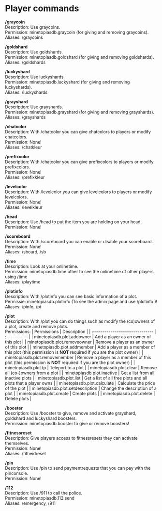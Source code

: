 # Player commands

**/graycoin**\
Description: Use graycoins.\
Permission: minetopiasdb.graycoin (for giving and removing graycoins).\
Aliases: /graycoins

**/goldshard**\
Description: Use goldshards.\
Permission: minetopiasdb.goldshard (for giving and removing goldshards).\
Aliases: /goldshards

**/luckyshard**\
Description: Use luckyshards.\
Permission: minetopiasdb.luckyshard (for giving and removing luckyshards).\
Aliases: /luckyshards

**/grayshard**\
Description: Use grayshards.\
Permission: minetopiasdb.grayshard (for giving and removing grayshards).\
Aliases: /grayshards

**/chatcolor**\
Description: With /chatcolor you can give chatcolors to players or modify chatcolors.\
Permission: None!\
Aliases: /chatkleur

**/prefixcolor**\
Description: With /chatcolor you can give prefixcolors to players or modify prefixcolors.\
Permission: None!\
Aliases: /prefixkleur

**/levelcolor**\
Description: With /levelcolor you can give levelcolors to players or modify levelcolors.\
Permission: None!\
Aliases: /levelkleur

**/head**\
Description: Use /head to put the item you are holding on your head.\
Permission: None!

**/scoreboard**\
Description: With /scoreboard you can enable or disable your scoreboard.\
Permission: None!\
Aliases: /sboard, /sb

**/time**\
Description: Look at your onlinetime.\
Permission: minetopiasdb.time.other to see the onlinetime of other players using /time <Player>\
Aliases: /playtime

**/plotinfo**\
Description: With /plotinfo you can see basic information of a plot.\
Permissie: minetopiasdb.plotinfo (To see the admin page and use /plotinfo <Plot>)!\
Aliases: /pinfo, /pi

**/plot**\
Description: With /plot you can do things such as modify the (co)owners of a plot, create and remove plots.\
Permissions:
| Permissions                      | Description  |
| :------------------------------- | :----------- |
| minetopiasdb.plot.addowner       | Add a player as an owner of this plot |
| minetopiasdb.plot.removeowner    | Remove a player as an owner of this plot |
| minetopiasdb.plot.addmember      | Add a player as a member of this plot (this permission is **NOT** required if you are the plot owner) |
| minetopiasdb.plot.removemember   | Remove a player as a member of this plot (this permission is **NOT** required if you are the plot owner) |
| minetopiasdb.plot.tp             | Teleport to a plot |
| minetopiasdb.plot.clear          | Remove all (co-)owners from a plot |
| minetopiasdb.plot.inactive       | Get a list from all inactive plots |
| minetopiasdb.plot.list           | Get a list of all free plots and all plots that a player owns |
| minetopiasdb.plot.calculate      | Calculate the price of the plot |
| minetopiasdb.plot.setdescription | Change the description of a plot |
| minetopiasdb.plot.create         | Create plots |
| minetopiasdb.plot.delete         | Delete plots |

**/booster**\
Description: Use /booster to give, remove and activate grayshard, goldshard and luckyshard boosters.\
Permission: minetopiasdb.booster to give or remove boosters!

**/fitnessreset**\
Description: Give players access to fitnessresets they can activate themselves.\
Permission: None!\
Aliases: /fitheidreset

**/pin**\
Description: Use /pin to send paymentrequests that you can pay with the pinconsole.\
Permission: None!

**/112**\
Description: Use /911 to call the police.\
Permission: minetopiasdb.112.send\
Aliases: /emergency, /911
